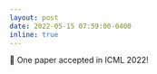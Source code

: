 ```yaml
---
layout: post
date: 2022-05-15 07:59:00-0400
inline: true
---
```


:tada: One paper accepted in ICML 2022!
